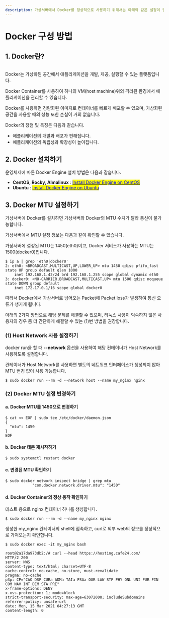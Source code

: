```yaml
---
description: 가상서버에서 Docker를 정상적으로 사용하기 위해서는 아래와 같은 설정이 필요합니다.
---
```


# Docker 구성 방법

## 1. Docker란?

<div align="left">

<figure><img src="https://filesystem.cafe24.com/hosting/cloud_service/2021/03/12/36e485be398b33887ecefe6aa2688f3f_1615538493.PNG" alt=""><figcaption></figcaption></figure>

</div>

Docker는 가상화된 공간에서 애플리케이션을 개발, 제공, 실행할 수 있는 플랫폼입니다.

Docker Container를 사용하여 하나의 VM(host machine)위의 격리된 환경에서 애플리케이션을 관리할 수 있습니다.

Docker를 사용하면 경량화된 이미지로 컨테이너를 빠르게 배포할 수 있으며, 가상화된 공간을 사용할 때의 성능 또한 손실이 거의 없습니다.

Docker의 장점 및 특징은 다음과 같습니다.

* 애플리케이션의 개발과 배포가 편해집니다.
* 애플리케이션의 독립성과 확장성이 높아집니다.







## 2. Docker 설치하기

운영체제에 따른 Docker Engine 설치 방법은 다음과 같습니다.

* **CentOS, Rocky, Almalinux** : [<mark style="color:blue;">Install Docker Engine on CentOS</mark>](https://docs.docker.com/engine/install/centos/#install-using-the-repository)
* **Ubuntu**  : [<mark style="color:blue;">Install Docker Engine on Ubuntu</mark>](https://docs.docker.com/engine/install/ubuntu/)







## 3. Docker MTU 설정하기

가상서버에 Docker를 설치하면 가상서버와 Docker의 MTU 수치가 달라 통신이 불가능합니다.

가상서버에서 MTU 설정 정보는 다음과 같이 확인할 수 있습니다.

가상서버에 설정된 MTU는 1450(eth0)이고, Docker 서비스가 사용하는 MTU는 1500(docker0)입니다.

```shell-session
$ ip a | grep 'eth0|docker0'
2: eth0: <BROADCAST,MULTICAST,UP,LOWER_UP> mtu 1450 qdisc pfifo_fast state UP group default qlen 1000
    inet 192.168.1.42/24 brd 192.168.1.255 scope global dynamic eth0
3: docker0: <NO-CARRIER,BROADCAST,MULTICAST,UP> mtu 1500 qdisc noqueue state DOWN group default
    inet 172.17.0.1/16 scope global docker0
```

따라서 Docker에서 가상서버로 넘어오는 Packet에 Packet loss가 발생하여 통신 오류가 생기게 됩니다.

아래의 2가지 방법으로 해당 문제를 해결할 수 있으며, 리눅스 사용이 익숙하지 않은 사용자의 경우 좀 더 간단하게 해결할 수 있는 (1)번 방법을 권장합니다.

### (1) Host Network 사용 설정하기

docker run을 할 때 **--network** 옵션을 사용하여 해당 컨테이너가 Host Network를 사용하도록 설정합니다.

컨테이너가 Host Network를 사용하면 별도의 네트워크 인터페이스가 생성되지 않아 MTU 변경 없이 사용 가능합니다.

```shell-session
$ sudo docker run --rm -d --network host --name my_nginx nginx
```





### (2) Docker MTU 설정 변경하기

#### a. Docker MTU를 1450으로 변경하기

```shell-session
$ cat << EOF | sudo tee /etc/docker/daemon.json
{
  "mtu": 1450
}
EOF
```



#### b. Docker 데몬 재시작하기

```shell-session
$ sudo systemctl restart docker
```



#### c. 변경된 MTU 확인하기

```shell-session
$ sudo docker network inspect bridge | grep mtu
            "com.docker.network.driver.mtu": "1450"
```



#### d. Docker  Container의 정상 동작 확인하기

테스트 용으로 nginx 컨테이너 하나를 생성합니다.

```shell-session
$ sudo docker run --rm -d --name my_nginx nginx
```

생성한 my\_nginx 컨테이너의 shell에 접속하고, curl로 외부 web의 정보를 정상적으로 가져오는지 확인합니다.

```shell-session
$ sudo docker exec -it my_nginx bash

root@2a17da973db2:/# curl --head https://hosting.cafe24.com/
HTTP/2 200
server: NWS
content-type: text/html; charset=UTF-8
cache-control: no-cache, no-store, must-revalidate
pragma: no-cache
p3p: CP="CAO DSP CURa ADMa TAIa PSAa OUR LAW STP PHY ONL UNI PUR FIN COM NAV INT DEM STA PRE"
x-frame-options: DENY
x-xss-protection: 1; mode=block
strict-transport-security: max-age=63072000; includeSubdomains
referrer-policy: unsafe-url
date: Mon, 15 Mar 2021 04:27:13 GMT
content-length: 0
```

